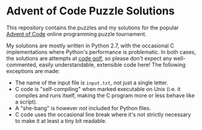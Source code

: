 # Advent of Code Puzzle Solutions

This repository contains the puzzles and my solutions for the popular [Advent of Code](https://adventofcode.com/) online programming puzzle tournament.

My solutions are mostly written in Python 2.7, with the occasional C implementations where Python's performance is problematic. In both cases, the solutions are attempts at [code golf](https://en.wikipedia.org/wiki/Code_golf), so please don't expect any well-commented, easily understandable, extensible code here! The following exceptions are made:

* The name of the input file is `input.txt`, not just a single letter.
* C code is "self-compiling" when marked executable on Unix (i.e. it compiles and runs itself, making the C program more or less behave like a script).
* A "she-bang" is however *not* included for Python files.
* C code uses the occasional line break where it's not strictly necessary to make it at least a tiny bit readable.
